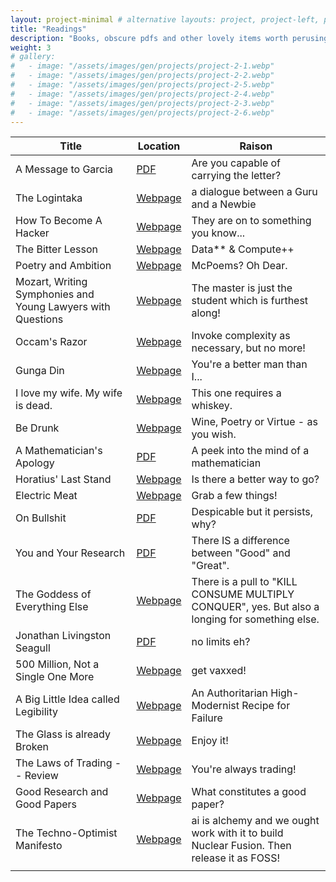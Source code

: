 ```yaml
---
layout: project-minimal # alternative layouts: project, project-left, project-right, project-top, project-minimal
title: "Readings"
description: "Books, obscure pdfs and other lovely items worth perusing."
weight: 3
# gallery:
#   - image: "/assets/images/gen/projects/project-2-1.webp"
#   - image: "/assets/images/gen/projects/project-2-2.webp"
#   - image: "/assets/images/gen/projects/project-2-5.webp"
#   - image: "/assets/images/gen/projects/project-2-4.webp"
#   - image: "/assets/images/gen/projects/project-2-3.webp"
#   - image: "/assets/images/gen/projects/project-2-6.webp"
---
```


| Title         | Location    | Raison    |
|---------------|-------------|-----------|
| A Message to Garcia | [PDF](https://courses.csail.mit.edu/6.803/pdf/hubbard1899.pdf) | Are you capable of carrying the letter? |
| The Logintaka | [Webpage](http://catb.org/~esr/faqs/loginataka.html) | a dialogue between a Guru and a Newbie |
| How To Become A Hacker | [Webpage](http://www.catb.org/~esr/faqs/hacker-howto.html) | They are on to something you know... |
| The Bitter Lesson | [Webpage](http://incompleteideas.net/IncIdeas/BitterLesson.html) | Data** & Compute++ |
| Poetry and Ambition | [Webpage]( https://poets.org/text/poetry-and-ambition) | McPoems? Oh Dear. |
| Mozart, Writing Symphonies and Young Lawyers with Questions | [Webpage](https://fs.blog/brain-food/october-30-2022/#:~:text=%E2%80%9CYoung%20lawyers%20frequently,to%20do%20it.%E2%80%99%E2%80%9D) | The master is just the student which is furthest along! |
| Occam's Razor | [Webpage]( http://pespmc1.vub.ac.be/OCCAMRAZ.html) | Invoke complexity as necessary, but no more! |
| Gunga Din | [Webpage]( https://www.poetryfoundation.org/poems/46783/gunga-din) | You're a better man than I... |
| I love my wife. My wife is dead. | [Webpage]( https://lettersofnote.com/2012/02/15/i-love-my-wife-my-wife-is-dead/) | This one requires a whiskey. |
| Be Drunk | [Webpage]( https://poets.org/poem/be-drunk) | Wine, Poetry or Virtue - as you wish. |
| A Mathematician's Apology | [PDF]( https://web.njit.edu/~akansu/PAPERS/GHHardy-AMathematiciansApology.pdf) | A peek into the mind of a mathematician |
| Horatius' Last Stand | [Webpage]( https://www.goodreads.com/quotes/21898-then-out-spake-brave-horatius-the-captain-of-the-gate) | Is there a better way to go? |
| Electric Meat | [Webpage]( https://matt.might.net/articles/electric-meat/) | Grab a few things! |
| On Bullshit | [PDF]( https://www2.csudh.edu/ccauthen/576f12/frankfurt__harry_-_on_bullshit.pdf) | Despicable but it persists, why? |
| You and Your Research | [PDF]( https://www.cs.virginia.edu/~robins/YouAndYourResearch.pdf) | There IS a difference between "Good" and "Great". |
| The Goddess of Everything Else | [Webpage]( https://slatestarcodex.com/2015/08/17/the-goddess-of-everything-else-2/) | There is a pull to "KILL CONSUME MULTIPLY CONQUER", yes. But also a longing for something else. |
| Jonathan Livingston Seagull | [PDF](https://www.crisrieder.org/thejourney/wp-content/uploads/2021/02/Jonathan-Livingston-Seagull.pdf) | no limits eh? |
| 500 Million, Not a Single One More | [Webpage](https://forum.effectivealtruism.org/posts/jk7A3NMdbxp65kcJJ/500-million-but-not-a-single-one-more) | get vaxxed! |
| A Big Little Idea called Legibility| [Webpage](https://www.ribbonfarm.com/2010/07/26/a-big-little-idea-called-legibility/)| An Authoritarian High-Modernist Recipe for Failure |
| The Glass is already Broken | [Webpage](https://kottke.org/15/04/the-glass-is-already-broken) | Enjoy it! |
| The Laws of Trading -- Review | [Webpage](https://astralcodexten.substack.com/p/your-book-review-the-laws-of-trading) | You're always trading! |
| Good Research and Good Papers | [Webpage](http://xiaodong-yu.blogspot.com/2011/06/forward-de-mystifying-good-research-and.html) | What constitutes a good paper? |
| The Techno-Optimist Manifesto | [Webpage](https://a16z.com/the-techno-optimist-manifesto/?utm_source=alphasignalai.beehiiv.com&utm_medium=newsletter&utm_campaign=using-llms-to-train-robots-changes-everything) | ai is alchemy and we ought work with it to build Nuclear Fusion. Then release it as FOSS! |
||||
